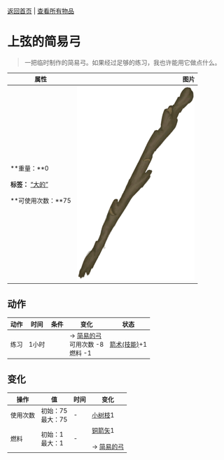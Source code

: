 [返回首页](index.md)   |  [查看所有物品](object.md)
# 上弦的简易弓  
> 一把临时制作的简易弓。如果经过足够的练习，我也许能用它做点什么。  
  
  属性  |   图片   
 ----  |  ----:   
 **重量：**0<br><br>**标签：**	[“大的”](tag_Large.md)<br><br>**可使用次数：**75  |  ![](Sprite/StickLong.png)   
  
## 动作  
动作  |  时间  |  条件  |  变化  |  状态  
----  |  ----  |  ----  |  ----  |  ----  
练习  |  1小时  |    |  → [简易的弓](BowRustic.md)<br>可用次数  -8<br>燃料  -1<br>  |  [箭术(技能)](Skill_Archery.md)+1  
## 变化  
操作  |  值  |  时间  |  变化  
----  |  ----  |  ----  |  ----  
使用次数  |  初始：75<br>最大：75  |  -  |  [小树枝](Sticks.md)1   
燃料  |  初始：1<br>最大：1  |  -  |  [铜箭矢](ArrowCopper.md)1 <br><br>→ [简易的弓](BowRustic.md)  

